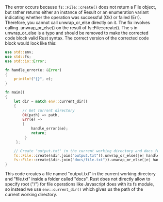 The error occurs because `fs::File::create()` does not return a File object, but rather returns either an instance of Result or an enumeration variant indicating whether the operation was successful (Ok) or failed (Err). Therefore, you cannot call unwrap_or_else directly on it. The fix involves calling .unwrap_or_else() on the result of fs::File::create().
The s in unwrap_or_else is a typo and should be removed to make the corrected code block valid Rust syntax. The correct version of the corrected code block would look like this:
```rs
use std::env;
use std::fs;
use std::io::Error;

fn handle_error(e: &Error) 
{
    println!("{}", e);
}

fn main() 
{
    let dir = match env::current_dir() 
    {
        // Get current directory
        Ok(path) => path,
        Err(e) => 
        {
            handle_error(&e);
            return;
         }
     };

    // Create "output.txt" in the current working directory and docs folder
    fs::File::create(&dir.join("output.txt")).unwrap_or_else(|e| handle_error(&e));
    fs::File::create(&dir.join("docs/file.txt")).unwrap_or_else(|e| handle_error(&e));
}
```
This code creates a file named "output.txt" in the current working directory and "file.txt" inside a folder called "docs". Rust does not directly allow to specify root ("/") for file operations like Javascript does with its fs module, so instead we use `env::current_dir()` which gives us the path of the current working directory.

